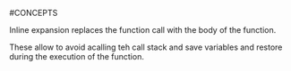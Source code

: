 #CONCEPTS 

Inline expansion replaces the function call with the body of the function. 

These allow to avoid acalling teh call stack and save variables and restore during the execution of the function. 
